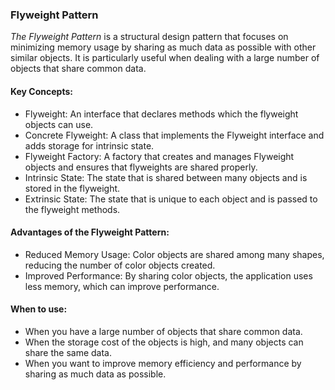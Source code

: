 ### Flyweight Pattern

*The Flyweight Pattern* is a structural design pattern that focuses on minimizing memory usage by sharing as much data as possible with other similar objects. It is particularly useful when dealing with a large number of objects that share common data.

#### Key Concepts:

- Flyweight: An interface that declares methods which the flyweight objects can use.
- Concrete Flyweight: A class that implements the Flyweight interface and adds storage for intrinsic state.
- Flyweight Factory: A factory that creates and manages Flyweight objects and ensures that flyweights are shared properly.
- Intrinsic State: The state that is shared between many objects and is stored in the flyweight.
- Extrinsic State: The state that is unique to each object and is passed to the flyweight methods.

#### Advantages of the Flyweight Pattern:

- Reduced Memory Usage: Color objects are shared among many shapes, reducing the number of color objects created.
- Improved Performance: By sharing color objects, the application uses less memory, which can improve performance.

#### When to use:
- When you have a large number of objects that share common data.
- When the storage cost of the objects is high, and many objects can share the same data.
- When you want to improve memory efficiency and performance by sharing as much data as possible.